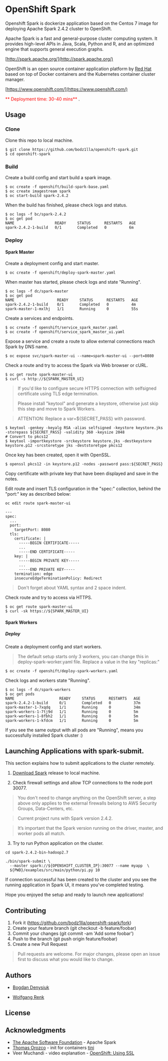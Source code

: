 # OpenShift Spark

Openshift Spark is dockerize application based on the Centos 7 image for deploying Apache Spark 2.4.2 cluster to OpenShift.

Apache Spark is a fast and general-purpose cluster computing system. It provides high-level APIs in Java, Scala, Python and R, and an optimized engine that supports general execution graphs.

[http://spark.apache.org/](http://spark.apache.org/)

OpenShift is an open source container application platform by [Red Hat](https://www.redhat.com) based on top of Docker containers and the Kubernetes container cluster manager.

[https://www.openshift.com/](https://www.openshift.com/)

<span style="color:red"> ** Deployment time: 30-40 mins** </span>.

## Usage

### Clone

Clone this repo to local machine.

```
$ git clone https://github.com/bodz1lla/openshift-spark.git
$ cd openshift-spark
```

### Build

Create a build config and start build a spark image.

```
$ oc create -f openshift/build-spark-base.yaml
$ oc create imagestream spark
$ oc start-build spark-2.4.2
```
When the build has finished, please check logs and status.

```
$ oc logs -f bc/spark-2.4.2
$ oc get pod
NAME                  READY     STATUS      RESTARTS   AGE
spark-2.4.2-1-build   0/1       Completed   0          6m
```

### Deploy

#### Spark Master

Create a deployment config and start master.

```
$ oc create -f openshift/deploy-spark-master.yaml
```

When master has started, please check logs and state "Running".

```
$ oc logs -f dc/spark-master
$ oc get pod
NAME                   READY     STATUS      RESTARTS   AGE
spark-2.4.2-1-build    0/1       Completed   0          4m
spark-master-1-mxlhj   1/1       Running     0          55s
```

Create a services and endpoints.

```
$ oc create -f openshift/service_spark_master.yaml
$ oc create -f openshift/service_spark_master_ui.yaml
```

Expose a service and create a route to allow external connections reach Spark by DNS name.

```
$ oc expose svc/spark-master-ui --name=spark-master-ui --port=8080

```
Check a route and try to access the Spark via Web browser or cURL.

```
$ oc get route spark-master-ui
$ curl -s http://${SPARK_MASTER_UI}
```

> If you'd like to configure secure HTTPS connection with selfsigned certificate using TLS edge termination.
>
> Please install "keytool" and generate a keystore, otherwise just skip this step and move to Spark Workers.

> ATTENTION: Replace a var=${SECRET_PASS} with password.

```
$ keytool -genkey -keyalg RSA -alias selfsigned -keystore keystore.jks -storepass ${SECRET_PASS} -validity 360 -keysize 2048
# Convert to pkcs12
$ keytool -importkeystore -srckeystore keystore.jks -destkeystore keystore.p12 -srcstoretype jks -deststoretype pkcs12
```

Once key has been created, open it with OpenSSL.

```
$ openssl pkcs12 -in keystore.p12 -nodes -password pass:${SECRET_PASS}

```

Copy certificate with private key that have been displayed and save in the notes.

Edit route and insert TLS configuration in the "spec:" collection,  behind the "port:" key as described below:

```
oc edit route spark-master-ui

---
spec:
  ...
  port:
    targetPort: 8080
  tls:
    certificate: |
      -----BEGIN CERTIFICATE-----
      ...
      -----END CERTIFICATE-----
    key: |
      -----BEGIN PRIVATE KEY-----
      ...
      -----END PRIVATE KEY-----
    termination: edge
    insecureEdgeTerminationPolicy: Redirect    
```

> Don't forget about YAML syntax and 2 space indent.

Check route and try to access via HTTPS.

```
$ oc get route spark-master-ui
$ curl -sk https://${SPARK_MASTER_UI}
```

#### Spark Workers

##### Deploy

Create a deployment config and start workers.

> The default setup starts only 3 workers, you can change this in deploy-spark-worker.yaml file. Replace a value in the key "replicas:"

```
$ oc create -f openshift/deploy-spark-workers.yaml
```

Check logs and workers state "Running".
```
$ oc logs -f dc/spark-workers
$ oc get pods
NAME                    READY     STATUS      RESTARTS   AGE
spark-2.4.2-1-build     0/1       Completed   0          37m
spark-master-1-7xqdq    1/1       Running     0          34m
spark-workers-1-7tj9d   1/1       Running     0          5m
spark-workers-1-8fbh2   1/1       Running     0          5m
spark-workers-1-kfdcm   1/1       Running     0          5m
```

If you see the same output with all pods are "Running", means you successfully installed Spark cluster :)

## Launching Applications with spark-submit.

This section explains how to submit applications to the cluster remotely.

1. [Download Spark](https://spark.apache.org/downloads.html) release to local machine.

2. Check firewall settings and allow TCP connections to the node port 30077.  

> You don't need to change anything on the OpenShift server, a step above only applies to the external firewalls belong to AWS Security Groups, Data-Centers, etc.

> Current project runs with Spark version 2.4.2.

> It’s important that the Spark version running on the driver, master, and worker pods all match.

3. Try to run Python application on the cluster.

```
cd spark-2.4.2-bin-hadoop2.7

./bin/spark-submit \
  --master spark://${OPENSHIFT_CLUSTER_IP}:30077 --name myapp  \
  ${PWD}/examples/src/main/python/pi.py 10

```

If connection successful has been created to the cluster and you see the running application in Spark UI, it means you've completed testing.

Hope you enjoyed the setup and ready to launch new applications!

## Contributing

1. Fork it (https://github.com/bodz1lla/openshift-spark/fork)
2. Create your feature branch (git checkout -b feature/foobar)
3. Commit your changes (git commit -am 'Add some foobar')
4. Push to the branch (git push origin feature/foobar)
5. Create a new Pull Request

>Pull requests are welcome. For major changes, please open an issue first to discuss what you would like to change.

## Authors

* [Bogdan Denysiuk](https://github.com/bodz1lla)

* [Wolfgang Renk](https://github.com/wrenkredhat)

## License

## Acknowledgments

* [The Apache Software Foundation](https://github.com/apache) - Apache Spark
* [Thomas Orozco](https://github.com/krallin) - init for containers [tini](https://github.com/krallin/tini)
* Veer Muchandi - video explanation - [OpenShift: Using SSL](https://www.youtube.com/watch?v=rpT5qwcL3bE)
